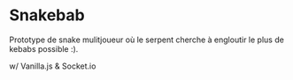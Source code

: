 # Snakebab

Prototype de snake mulitjoueur où le serpent cherche à engloutir le plus de kebabs possible :).  

w/ Vanilla.js & <span>Socket</span>.io